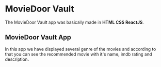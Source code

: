 # MovieDoor Vault

The MovieDoor Vault app was basically made in **HTML CSS ReactJS**. 


## MovieDoor Vault App
 
In this app we have displayed several genre of the movies and according to that you can see the recommended movie with it's name, imdb rating and description.

